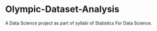 # Olympic-Dataset-Analysis
A Data Science project as part of syllabi of Statistics For Data Science.
